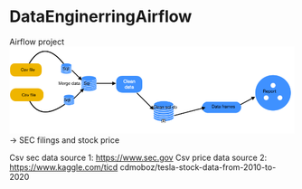 # DataEnginerringAirflow
Airflow project
![description_if_image_fails_to_load](Dags/structure.jpg)
-> SEC filings and stock price

Csv sec data source 1: https://www.sec.gov
Csv price data source 2: https://www.kaggle.com/ticd cdmoboz/tesla-stock-data-from-2010-to-2020